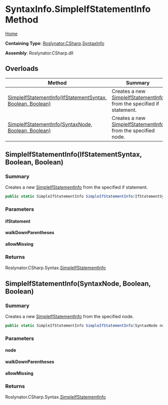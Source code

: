 <a name="_top"></a>

# SyntaxInfo\.SimpleIfStatementInfo Method

[Home](../../../../README.md#_top)

**Containing Type**: [Roslynator.CSharp](../../README.md#_top)\.[SyntaxInfo](../README.md#_top)

**Assembly**: Roslynator\.CSharp\.dll

## Overloads

| Method | Summary |
| ------ | ------- |
| [SimpleIfStatementInfo(IfStatementSyntax, Boolean, Boolean)](#Roslynator_CSharp_SyntaxInfo_SimpleIfStatementInfo_Microsoft_CodeAnalysis_CSharp_Syntax_IfStatementSyntax_System_Boolean_System_Boolean_) | Creates a new [SimpleIfStatementInfo](../../Syntax/SimpleIfStatementInfo/README.md#_top) from the specified if statement\. |
| [SimpleIfStatementInfo(SyntaxNode, Boolean, Boolean)](#Roslynator_CSharp_SyntaxInfo_SimpleIfStatementInfo_Microsoft_CodeAnalysis_SyntaxNode_System_Boolean_System_Boolean_) | Creates a new [SimpleIfStatementInfo](../../Syntax/SimpleIfStatementInfo/README.md#_top) from the specified node\. |

## SimpleIfStatementInfo\(IfStatementSyntax, Boolean, Boolean\) <a name="Roslynator_CSharp_SyntaxInfo_SimpleIfStatementInfo_Microsoft_CodeAnalysis_CSharp_Syntax_IfStatementSyntax_System_Boolean_System_Boolean_"></a>

### Summary

Creates a new [SimpleIfStatementInfo](../../Syntax/SimpleIfStatementInfo/README.md#_top) from the specified if statement\.

```csharp
public static SimpleIfStatementInfo SimpleIfStatementInfo(IfStatementSyntax ifStatement, bool walkDownParentheses = true, bool allowMissing = false)
```

### Parameters

#### ifStatement

#### walkDownParentheses

#### allowMissing

### Returns

Roslynator\.CSharp\.Syntax\.[SimpleIfStatementInfo](../../Syntax/SimpleIfStatementInfo/README.md#_top)

## SimpleIfStatementInfo\(SyntaxNode, Boolean, Boolean\) <a name="Roslynator_CSharp_SyntaxInfo_SimpleIfStatementInfo_Microsoft_CodeAnalysis_SyntaxNode_System_Boolean_System_Boolean_"></a>

### Summary

Creates a new [SimpleIfStatementInfo](../../Syntax/SimpleIfStatementInfo/README.md#_top) from the specified node\.

```csharp
public static SimpleIfStatementInfo SimpleIfStatementInfo(SyntaxNode node, bool walkDownParentheses = true, bool allowMissing = false)
```

### Parameters

#### node

#### walkDownParentheses

#### allowMissing

### Returns

Roslynator\.CSharp\.Syntax\.[SimpleIfStatementInfo](../../Syntax/SimpleIfStatementInfo/README.md#_top)


